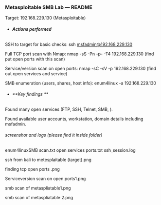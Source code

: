 ### Metasploitable SMB Lab — README



Target: 192.168.229.130 (Metasploitable)



* ###### **Actions performed**

SSH to target for basic checks:  ssh msfadmin@192.168.229.130

Full TCP port scan with Nmap: nmap -sS -Pn -p- -T4 192.168.229.130   (find put open ports with this scan)


Service/version scan on open ports:   nmap -sC -sV -p <open-ports> 192.168.229.130   (find out open services and service) 


SMB enumeration (users, shares, host info):   enum4linux -a 192.168.229.130 



* ###### **Key findings **


Found many open services (FTP, SSH, Telnet, SMB, ).

Found available user accounts, workstation, domain details including msfadmin.


###### screenshot and logs  (please find it inside folder)


enum4linuxSMB scan.txt
open services ports.txt
ssh\_session.log

ssh from kali to metesplaitable (target).png

finding tcp open ports .png

Serviceversion scan on open ports1.png

smb scan of metaspliatable1.png

smb scan of metaspliatable 2.png 




